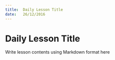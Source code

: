 ```yaml
---
title:  Daily Lesson Title
date:   26/12/2016
---
```


# Daily Lesson Title

Write lesson contents using Markdown format here